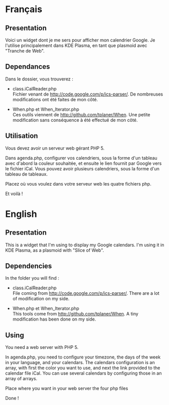 # Français
## Presentation

Voici un widget dont je me sers pour afficher mon calendrier Google. Je l'utilise principalement dans KDE Plasma, en tant que plasmoid avec "Tranche de Web".

## Dependances

Dans le dossier, vous trouverez :
- class.iCalReader.php  
Fichier venant de http://code.google.com/p/ics-parser/. De nombreuses modifications ont été faites de mon côté.

- When.php et When_Iterator.php  
Ces outils viennent de http://github.com/tplaner/When. Une petite modification sans conséquence à été effectué de mon côté.

## Utilisation

Vous devez avoir un serveur web gérant PHP 5. 

Dans agenda.php, configurer vos calendriers, sous la forme d'un tableau avec d'abord la couleur souhaitée, et ensuite le lien fournit par Google vers le fichier iCal. Vous pouvez avoir plusieurs calendriers, sous la forme d'un tableau de tableaux.

Placez où vous voulez dans votre serveur web les quatre fichiers php.

Et voilà !


# English
## Presentation

This is a widget that I'm using to display my Google calendars. I'm using it in KDE Plasma, as a plasmoid with "Slice of Web".

## Dependencies

In the folder you will find :
- class.iCalReader.php  
File coming from http://code.google.com/p/ics-parser/. There are a lot of modification on my side.

- When.php et When_Iterator.php  
This tools come from http://github.com/tplaner/When. A tiny modification has been done on my side.

## Using

You need a web server with PHP 5.

In agenda.php, you need to configure your timezone, the days of the week in your language, and your calendars. The calendars configuration is an array, with first the color you want to use, and next the link provided to the calendar file iCal. You can use several calendars by configuring those in an array of arrays.

Place where you want in your web server the four php files

Done !